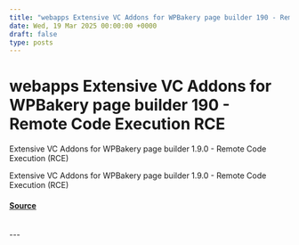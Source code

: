 ```yaml
---
title: "webapps Extensive VC Addons for WPBakery page builder 190 - Remote Code Execution RCE"
date: Wed, 19 Mar 2025 00:00:00 +0000
draft: false
type: posts
---
```

# webapps Extensive VC Addons for WPBakery page builder 190 - Remote Code Execution RCE





Extensive VC Addons for WPBakery page builder 1.9.0 - Remote Code Execution (RCE)

Extensive VC Addons for WPBakery page builder 1.9.0 - Remote Code Execution (RCE)

#### [Source](https://www.exploit-db.com/exploits/52085)

<br/>
---
